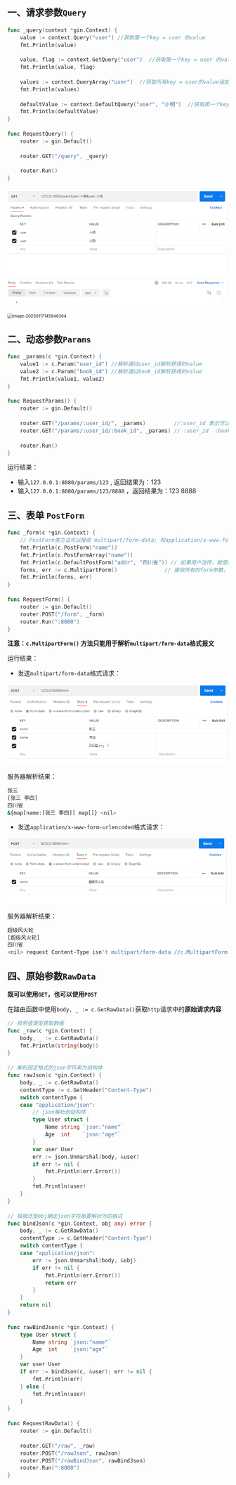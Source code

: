 ## 一、请求参数`Query`

```go
func _query(context *gin.Context) {
	value := context.Query("user") //获取第一个key = user 的value
	fmt.Println(value)

	value, flag := context.GetQuery("user")  //获取第一个key = user 的value，如果查不到则flag = false
	fmt.Println(value, flag)

	values := context.QueryArray("user")  //获取所有key = user的value组成的切片
	fmt.Println(values)

	defaultValue := context.DefaultQuery("user", "小明")  //获取第一个key = user 的value，如果没有返回设置的默认值
	fmt.Println(defaultValue)
}

func RequestQuery() {
	router := gin.Default()

	router.GET("/query", _query)

	router.Run()
}
```

<img src="03.解析http请求.assets/image-20230117145923629.png" alt="image-20230117145923629" style="zoom:67%;" />

<img src="C:\Users\DELL\AppData\Roaming\Typora\typora-user-images\image-20230117145946364.png" alt="image-20230117145946364" style="zoom:67%;" />

## 二、动态参数`Params`

```go
func _params(c *gin.Context) {
	value1 := c.Param("user_id") //解析通过user_id解析获得的value
	value2 := c.Param("book_id") //解析通过book_id解析获得的value
	fmt.Println(value1, value2)
}

func RequestParams() {
	router := gin.Default()

	router.GET("/params/:user_id/", _params)         //:user_id 表示可以是任意字符，user_id将作为该值的key
	router.GET("/params/:user_id/:book_id", _params) // :user_id  :book_id  都表示可以是任意字符，book_id将作为该值的key

	router.Run()
}
```

运行结果：

- 输入`127.0.0.1:8080/params/123` , 返回结果为：123 
- 输入`127.0.0.1:8080/params/123/8888` ，返回结果为：123 8888

## 三、表单 `PostForm`

```go
func _form(c *gin.Context) {
	// PostForm类方法可以接收 multipart/form-data; 和application/x-www-form-urlencoded
	fmt.Println(c.PostForm("name"))
	fmt.Println(c.PostFormArray("name"))
	fmt.Println(c.DefaultPostForm("addr", "四川省")) // 如果用户没传，就使用默认值
	forms, err := c.MultipartForm()               // 接收所有的form参数，包括文件
	fmt.Println(forms, err)
}

func RequestForm() {
	router := gin.Default()
	router.POST("/form", _form)
	router.Run(":8080")
}
```

**注意：`c.MultipartForm()` 方法只能用于解析`multipart/form-data`格式报文**

运行结果：

- 发送`multipart/form-data`格式请求：

<img src="03.解析http请求.assets/image-20230117154127371.png" alt="image-20230117154127371" style="zoom:67%;" />

服务器解析结果：

```sh
张三
[张三 李四]
四川省                                                                                        
&{map[name:[张三 李四]] map[]} <nil>
```

- 发送`application/x-www-form-urlencoded`格式请求：

<img src="03.解析http请求.assets/image-20230117154301693-167489778123324.png" alt="image-20230117154301693" style="zoom:67%;" />

服务器解析结果：

```sh
超级风火轮
[超级风火轮]
四川省
<nil> request Content-Type isn't multipart/form-data //c.MultipartForm()方法只能用于解析multipart/form-data格式报文
```

## 四、原始参数`RawData`

**既可以使用`GET`，也可以使用`POST`**

在路由函数中使用`body, _ := c.GetRawData()`获取`http`请求中的**原始请求内容**

```go
// 按原值类型获取数据
func _raw(c *gin.Context) {
	body, _ := c.GetRawData()
	fmt.Println(string(body))
}

// 解析固定格式的json字符串为结构体
func rawJson(c *gin.Context) {
	body, _ := c.GetRawData()
	contentType := c.GetHeader("Content-Type")
	switch contentType {
	case "application/json":
		// json解析到结构体
		type User struct {
			Name string `json:"name"`
			Age  int    `json:"age"`
		}
		var user User
		err := json.Unmarshal(body, &user)
		if err != nil {
			fmt.Println(err.Error())
		}
		fmt.Println(user)
	}
}

// 根据泛型obj确定json字符串要解析为的格式
func bindJson(c *gin.Context, obj any) error {
	body, _ := c.GetRawData()
	contentType := c.GetHeader("Content-Type")
	switch contentType {
	case "application/json":
		err := json.Unmarshal(body, &obj)
		if err != nil {
			fmt.Println(err.Error())
			return err
		}
	}
	return nil
}

func rawBindJson(c *gin.Context) {
	type User struct {
		Name string `json:"name"`
		Age  int    `json:"age"`
	}
	var user User
	if err := bindJson(c, &user); err != nil {
		fmt.Println(err)
	} else {
		fmt.Println(user)
	}
}

func RequestRawData() {
	router := gin.Default()

	router.GET("/raw", _raw)
	router.POST("/rawJson", rawJson)
	router.POST("/rawBindJson", rawBindJson)
	router.Run(":8080")
}
```

